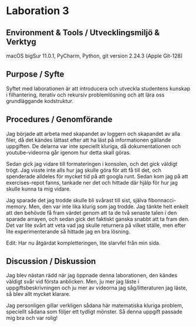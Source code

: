 # Laboration 3

## Environment & Tools / Utvecklingsmiljö & Verktyg
macOS bigSur 11.0.1, PyCharm, Python, git version 2.24.3 (Apple Git-128)

## Purpose / Syfte

Syftet med laborationen är att introducera och utveckla studentens kunskap i
filhantering, iterativ och rekursiv problemlösning och att lära oss 
grundläggande kodstruktur.

## Procedures / Genomförande
Jag började att arbeta med skapandet av loggern och skapandet av alla filer, då
det kändes lättast efter att ha läst på informationen gällande uppgiften. De delarna
var inte speciellt kluriga, då dokumentationen och youtube-videorna går igenom hur detta skall göras.

Sedan gick jag vidare till formateringen i konsolen, och det gick väldigt trögt.
Jag visste inte alls hur jag skulle göra för att få till det, och spenderade alldeles för mycket
tid på att googla runt. Sedan kom jag på att exercises-repot fanns, tankade ner det och
hittade där hjälp för hur jag skulle kunna ta mig vidare.

Jag sparade det jag trodde skulle bli svårast till sist, själva
fibonnacci-memory. Men, den var inte lika klurig som jag trodde. 
Jag tänkte helt enkelt att den behövde få fram värdet genom att ta de två senaste talen i 
den sparade arrayen, och sedan gick det faktiskt ganska snabbt att ta fram den.
Det var lite svårt att veta vad jag skulle returnera på vilket ställe, men efter
lite experimenterande så hittade jag en bra lösning.

Edit: Har nu åtgärdat kompletteringen, lite slarvfel från min sida.

## Discussion / Diskussion
Jag blev nästan rädd när jag öppnade denna laborationen, den kändes
väldigt svår vid första anblicken. Men, ju mer jag läste i uppgiftsbeskrivningen
och ju mer av videorna jag såg/litteraturen jag läste, så blev allt mycket klarare.

Jag personligen gillar verkligen sådana här matematiska kluriga problem, speciellt sådana
som följer ett tydligt mönster. Så denna uppgift passade mig bra och
var rolig!